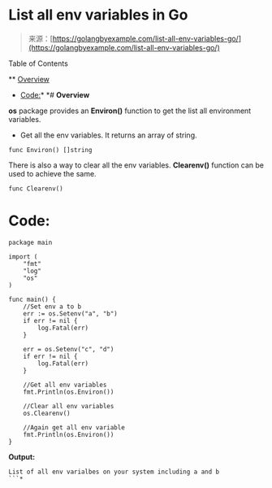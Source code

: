 <!--yml
category: 未分类
date: 2024-10-13 06:09:33
-->

# List all env variables in Go

> 来源：[https://golangbyexample.com/list-all-env-variables-go/](https://golangbyexample.com/list-all-env-variables-go/)

Table of Contents

 **   [Overview](#Overview "Overview")
*   [Code:](#Code "Code:")*  *# **Overview**

**os** package provides an **Environ()** function to get the list all environment variables.

*   Get all the env variables. It returns an array of string.

```
func Environ() []string 
```

There is also a way to clear all the env variables. **Clearenv()** function can be used to achieve the same.

```
func Clearenv()
```

# **Code:**

```
package main

import (
    "fmt"
    "log"
    "os"
)

func main() {
    //Set env a to b
    err := os.Setenv("a", "b")
    if err != nil {
        log.Fatal(err)
    }

    err = os.Setenv("c", "d")
    if err != nil {
        log.Fatal(err)
    }

    //Get all env variables
    fmt.Println(os.Environ())

    //Clear all env variables
    os.Clearenv()

    //Again get all env variable
    fmt.Println(os.Environ())
}
```

**Output:**

```
List of all env varialbes on your system including a and b
```*
